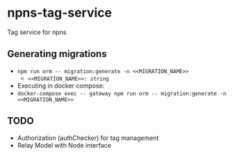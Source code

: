 # npns-tag-service
Tag service for npns

## Generating migrations
* `npm run orm -- migration:generate -n <<MIGRATION_NAME>>`
  * `<<MIGRATION_NAME>>: string`
* Executing in docker compose:
* `docker-compose exec -- gateway npm run orm -- migration:generate -n <<MIGRATION_NAME>>`

## TODO
* Authorization (authChecker) for tag management
* Relay Model with Node interface
